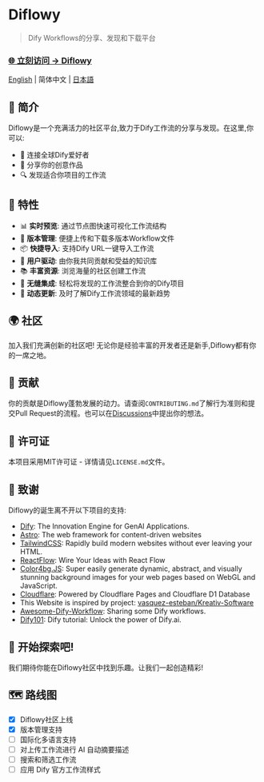 # Diflowy

> Dify Workflows的分享、发现和下载平台

### [🌐 立刻访问 → Diflowy](https://diflowy.greenerai.top/)

[English](README.md) | 简体中文 | [日本語](README_JP.md)

## 🚀 简介

Diflowy是一个充满活力的社区平台,致力于Dify工作流的分享与发现。在这里,你可以:

- 🔗 连接全球Dify爱好者
- 🎨 分享你的创意作品  
- 🔍 发现适合你项目的工作流

## 🌟 特性

- 📊 **实时预览**: 通过节点图快速可视化工作流结构
- 📂 **版本管理**: 便捷上传和下载多版本Workflow文件
- 📦 **快捷导入**: 支持Dify URL一键导入工作流
- 👥 **用户驱动**: 由你我共同贡献和受益的知识库
- 📚 **丰富资源**: 浏览海量的社区创建工作流
- 🔄 **无缝集成**: 轻松将发现的工作流整合到你的Dify项目
- 🔔 **动态更新**: 及时了解Dify工作流领域的最新趋势


## 🌍 社区

加入我们充满创新的社区吧! 无论你是经验丰富的开发者还是新手,Diflowy都有你的一席之地。

## 🤝 贡献

你的贡献是Diflowy蓬勃发展的动力。请查阅`CONTRIBUTING.md`了解行为准则和提交Pull Request的流程。也可以在[Discussions](https://github.com/green-dalii/diflowy/discussions)中提出你的想法。

## 📄 许可证

本项目采用MIT许可证 - 详情请见`LICENSE.md`文件。

## 💖 致谢

Diflowy的诞生离不开以下项目的支持:

- [Dify](https://github.com/langgenius/dify): The Innovation Engine for GenAI Applications.
- [Astro](https://astro.build/): The web framework for content-driven websites
- [TailwindCSS](https://tailwindcss.com/): Rapidly build modern websites without ever leaving your HTML.
- [ReactFlow](https://reactflow.dev/): Wire Your Ideas with React Flow
- [Color4bg.JS](https://github.com/winterx/color4bg.js): Super easily generate dynamic, abstract, and visually stunning background images for your web pages based on WebGL and JavaScript.
- [Cloudflare](https://www.cloudflare.com): Powered by Cloudflare Pages and Cloudflare D1 Database
- This Website is inspired by project: [vasquez-esteban/Kreativ-Software](https://github.com/vasquez-esteban/kreativ-software)
- [Awesome-Dify-Workflow](https://github.com/svcvit/Awesome-Dify-Workflow): Sharing some Dify workflows.
- [Dify101](https://dify101.com/): Dify tutorial: Unlock the power of Dify.ai.


## 🎉 开始探索吧!

我们期待你能在Diflowy社区中找到乐趣。让我们一起创造精彩!

 ## 🗺️ 路线图
 
- [x] Diflowy社区上线
- [x] 版本管理支持
- [ ] 国际化多语言支持
- [ ] 对上传工作流进行 AI 自动摘要描述
- [ ] 搜索和筛选工作流
- [ ] 应用 Dify 官方工作流样式